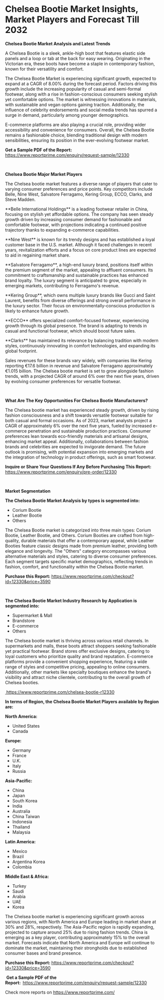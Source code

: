 <p><h1>Chelsea Bootie Market Insights, Market Players and Forecast Till 2032</h1></p><p><strong>Chelsea Bootie Market Analysis and Latest Trends</strong></p>
<p><p>A Chelsea Bootie is a sleek, ankle-high boot that features elastic side panels and a loop or tab at the back for easy wearing. Originating in the Victorian era, these boots have become a staple in contemporary fashion, known for their versatility and comfort. </p><p>The Chelsea Bootie Market is experiencing significant growth, expected to expand at a CAGR of 8.00% during the forecast period. Factors driving this growth include the increasing popularity of casual and semi-formal footwear, along with a rise in fashion-conscious consumers seeking stylish yet comfortable options. The market is witnessing innovations in materials, with sustainable and vegan options gaining traction. Additionally, the influence of celebrity endorsements and social media trends has spurred a surge in demand, particularly among younger demographics. </p><p>E-commerce platforms are also playing a crucial role, providing wider accessibility and convenience for consumers. Overall, the Chelsea Bootie remains a fashionable choice, blending traditional design with modern sensibilities, ensuring its position in the ever-evolving footwear market.</p></p>
<p><strong>Get a Sample PDF of the Report:&nbsp;</strong> <a href="https://www.reportprime.com/enquiry/request-sample/12330?utm_campaign=2628&utm_medium=2&utm_source=Github&utm_content=ia&utm_term=18032025&utm_id=chelsea-bootie">https://www.reportprime.com/enquiry/request-sample/12330</a></p>
<p>&nbsp;</p>
<p><strong>Chelsea Bootie Major Market Players</strong></p>
<p><p>The Chelsea bootie market features a diverse range of players that cater to varying consumer preferences and price points. Key competitors include Belle, Nine West, Salvatore Ferragamo, Kering Group, ECCO, Clarks, and Steve Madden.</p><p>**Belle International Holdings** is a leading footwear retailer in China, focusing on stylish yet affordable options. The company has seen steady growth driven by increasing consumer demand for fashionable and comfortable footwear, with projections indicating a continued positive trajectory thanks to expanding e-commerce capabilities.</p><p>**Nine West** is known for its trendy designs and has established a loyal customer base in the U.S. market. Although it faced challenges in recent years, revitalization efforts and a focus on core product lines are expected to aid in regaining market share.</p><p>**Salvatore Ferragamo**, a high-end luxury brand, positions itself within the premium segment of the market, appealing to affluent consumers. Its commitment to craftsmanship and sustainable practices has enhanced brand loyalty. The luxury segment is anticipated to grow, especially in emerging markets, contributing to Ferragamo's revenue.</p><p>**Kering Group**, which owns multiple luxury brands like Gucci and Saint Laurent, benefits from diverse offerings and strong overall performance in the luxury sector. Their focus on environmentally-conscious production is likely to enhance future growth.</p><p>**ECCO** offers specialized comfort-focused footwear, experiencing growth through its global presence. The brand is adapting to trends in casual and functional footwear, which should boost future sales.</p><p>**Clarks** has maintained its relevance by balancing tradition with modern styles, continuously innovating in comfort technologies, and expanding its global footprint.</p><p>Sales revenues for these brands vary widely, with companies like Kering reporting €17.6 billion in revenue and Salvatore Ferragamo approximately €1.015 billion. The Chelsea bootie market is set to grow alongside fashion trends, with a projected CAGR of around 6% over the next five years, driven by evolving consumer preferences for versatile footwear.</p></p>
<p>&nbsp;</p>
<p><strong>What Are The Key Opportunities For Chelsea Bootie Manufacturers?</strong></p>
<p><p>The Chelsea bootie market has experienced steady growth, driven by rising fashion consciousness and a shift towards versatile footwear suitable for both casual and formal occasions. As of 2023, market analysts project a CAGR of approximately 6% over the next five years, fueled by increased e-commerce penetration and sustainable production practices. Consumer preferences lean towards eco-friendly materials and artisanal designs, enhancing market appeal. Additionally, collaborations between fashion brands and celebrities are expected to invigorate demand. The future outlook is promising, with potential expansion into emerging markets and the integration of technology in product offerings, such as smart footwear.</p></p>
<p><strong>Inquire or Share Your Questions If Any Before Purchasing This Report:</strong> <a href="https://www.reportprime.com/enquiry/pre-order/12330?utm_campaign=2628&utm_medium=2&utm_source=Github&utm_content=ia&utm_term=18032025&utm_id=chelsea-bootie">https://www.reportprime.com/enquiry/pre-order/12330</a></p>
<p>&nbsp;</p>
<p><strong>Market Segmentation</strong></p>
<p><strong>The Chelsea Bootie Market Analysis by types is segmented into:</strong></p>
<p><ul><li>Corium Bootie</li><li>Leather Bootie</li><li>Others</li></ul></p>
<p><p>The Chelsea Bootie market is categorized into three main types: Corium Bootie, Leather Bootie, and Others. Corium Booties are crafted from high-quality, durable materials that offer a contemporary appeal, while Leather Booties feature classic designs made from premium leather, providing both elegance and longevity. The "Others" category encompasses various alternative materials and styles, catering to diverse consumer preferences. Each segment targets specific market demographics, reflecting trends in fashion, comfort, and functionality within the Chelsea Bootie market.</p></p>
<p><strong>Purchase this Report:&nbsp;</strong><a href="https://www.reportprime.com/checkout?id=12330&price=3590&utm_campaign=2628&utm_medium=2&utm_source=Github&utm_content=ia&utm_term=18032025&utm_id=chelsea-bootie">https://www.reportprime.com/checkout?id=12330&price=3590</a></p>
<p>&nbsp;</p>
<p><strong>The Chelsea Bootie Market Industry Research by Application is segmented into:</strong></p>
<p><ul><li>Supermarket & Mall</li><li>Brandstore</li><li>E-commerce</li><li>Others</li></ul></p>
<p><p>The Chelsea bootie market is thriving across various retail channels. In supermarkets and malls, these boots attract shoppers seeking fashionable yet practical footwear. Brand stores offer exclusive designs, catering to loyal customers who prioritize quality and brand reputation. E-commerce platforms provide a convenient shopping experience, featuring a wide range of styles and competitive pricing, appealing to online consumers. Additionally, other markets like specialty boutiques enhance the brand's visibility and attract niche clientele, contributing to the overall growth of Chelsea booties.</p></p>
<p><a href="https://www.reportprime.com/chelsea-bootie-r12330?utm_campaign=2628&utm_medium=2&utm_source=Github&utm_content=ia&utm_term=18032025&utm_id=chelsea-bootie">&nbsp;https://www.reportprime.com/chelsea-bootie-r12330</a></p>
<p><strong>In terms of Region, the Chelsea Bootie Market Players available by Region are:</strong></p>
<p>
    <p> <strong> North America: </strong>
        <ul>
            <li>United States</li>
            <li>Canada</li>
        </ul>
        </p> 
    <p> <strong> Europe: </strong>
        <ul>
            <li>Germany</li>
            <li>France</li>
            <li>U.K.</li>
            <li>Italy</li>
            <li>Russia</li>
        </ul>
        </p> 
    <p> <strong> Asia-Pacific: </strong>
        <ul>
            <li>China</li>
            <li>Japan</li>
            <li>South Korea</li>
            <li>India</li>
            <li>Australia</li>
            <li>China Taiwan</li>
            <li>Indonesia</li>
            <li>Thailand</li>
            <li>Malaysia</li>
        </ul>
        </p> 
    <p> <strong> Latin America: </strong>
        <ul>
            <li>Mexico</li>
            <li>Brazil</li>
            <li>Argentina Korea</li>
            <li>Colombia</li>
        </ul>
        </p> 
    <p> <strong> Middle East & Africa: </strong>
        <ul>
            <li>Turkey</li>
            <li>Saudi</li>
            <li>Arabia</li>
            <li>UAE</li>
            <li>Korea</li>
        </ul>
    </p>
    </p>
<p><p>The Chelsea bootie market is experiencing significant growth across various regions, with North America and Europe leading in market share at 30% and 28%, respectively. The Asia-Pacific region is rapidly expanding, projected to capture around 25% due to rising fashion trends. China is emerging as a key player, contributing approximately 15% to the overall market. Forecasts indicate that North America and Europe will continue to dominate the market, maintaining their strongholds due to established consumer bases and brand presence.</p></p>
<p><strong>Purchase this Report: </strong><a href="https://www.reportprime.com/checkout?id=12330&price=3590&utm_campaign=2628&utm_medium=2&utm_source=Github&utm_content=ia&utm_term=18032025&utm_id=chelsea-bootie">https://www.reportprime.com/checkout?id=12330&price=3590</a></p>
<p>&nbsp;<strong>Get a Sample PDF of the Report:&nbsp;&nbsp;</strong><a href="https://www.reportprime.com/enquiry/request-sample/12330?utm_campaign=2628&utm_medium=2&utm_source=Github&utm_content=ia&utm_term=18032025&utm_id=chelsea-bootie">https://www.reportprime.com/enquiry/request-sample/12330</a></p>
<p><strong></strong></p>
<p>Check more reports on <a href="https://www.reportprime.com/?utm_campaign=2628&utm_medium=2&utm_source=Github&utm_content=ia&utm_term=18032025&utm_id=chelsea-bootie">https://www.reportprime.com/</a></p>